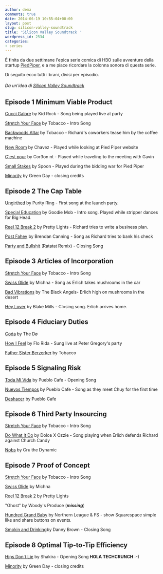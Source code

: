 ```yaml
---
author: dema
comments: true
date: 2014-06-19 10:55:04+00:00
layout: post
slug: silicon-valley-soundtrack
title: 'Silicon Valley Soundtrack '
wordpress_id: 2534
categories:
- series
---
```


È finita da due settimane l'epica serie comica di HBO sulle avventure della startup [PiedPiper](http://www.piedpiper.com/), e a me piace ricordare la colonna sonora di questa serie.

Di seguito ecco tutti i brani, divisi per episodio.



###### Da un'idea di [Silicon Valley Soundtrack](http://www.siliconvalleysoundtrack.com/)





## Episode 1 Minimum Viable Product



[Cucci Galore](https://www.youtube.com/watch?v=J6kA_IdoM8E&feature=kp) by Kid Rock - Song being played live at party

[Stretch Your Face](https://www.youtube.com/watch?v=GgcHlZsOgQo) by Tobacco - Intro Song

[Backwoods Altar](https://www.youtube.com/watch?v=0mFyC0ZrTPc) by Tobacco - Richard's coworkers tease him by the coffee machine

[New Room](https://www.youtube.com/watch?v=epSC-qQAPUk) by Chavez - Played while looking at Pied Piper website

[C'est pour](https://play.spotify.com/track/69SjK5PsA49qcofYCqPZNh) by Cor3on nt - Played while traveling to the meeting with Gavin

[Small Stakes](https://www.youtube.com/watch?v=tsHlKYElKX0)
by Spoon - Played during the bidding war for Pied Piper

[Minority](https://www.youtube.com/watch?v=cDBlqu6KF4k) by Green Day - closing credits



## Episode 2 The Cap Table



[Ungirthed](https://www.youtube.com/watch?v=u8SOkbRtwsQ) by Purity Ring - First song at the launch party.

[Special Education](https://www.youtube.com/watch?v=rOXtxlGxu5o) by Goodie Mob - Intro song. Played while stripper dances for Big Head.

[Reel 12 Break 2](https://www.youtube.com/watch?v=BkYb1os-Jw8) by Pretty Lights - Richard tries to write a business plan.

[Post Fahey](https://www.youtube.com/watch?v=LPYHI-xpfO0) by Brendan Canning - Song as Richard tries to bank his check

[Party and Bullshit](https://www.youtube.com/watch?v=XK0jjiZ0qKg) (Ratatat Remix) - Closing Song



## Episode 3 Articles of Incorporation



[Stretch Your Face](https://www.youtube.com/watch?v=GgcHlZsOgQo) by Tobacco - Intro Song

[Swiss Glide](https://www.youtube.com/watch?v=C5ss2mPH2Cw) by Michna - Song as Erlich takes mushrooms in the car

[Bad Vibrations](https://www.youtube.com/watch?v=3jV6TnBC2nk) by The Black Angels- Erlich high on mushrooms in the desert

[Hey Lover](https://www.youtube.com/watch?v=RpfudOZ_pjU) by Blake Mills - Closing song.  Erlich arrives home.



## Episode 4 Fiduciary Duties



[Coda](https://www.youtube.com/watch?v=4aElvfGjEzQ) by The Dø

[How I Feel](https://www.youtube.com/watch?v=6BMqNWTlNPQ) by Flo Rida - Sung live at Peter Gregory's party

[Father Sister Berzerker](https://www.youtube.com/watch?v=l3JbE7-q324) by Tobacco



## Episode 5 Signaling Risk



[Toda Mi Vida](https://www.youtube.com/watch?v=LO-K6yN4hEQ) by Pueblo Cafe - Opening Song

[Nuevos Tiempos](https://www.youtube.com/watch?v=_nG1V773LVM) by Pueblo Cafe -  Song as they meet Chuy for the first time

[Deshacer](http://www.deezer.com/track/12087340) by Pueblo Cafe



## Episode 6 Third Party Insourcing



[Stretch Your Face](https://www.youtube.com/watch?v=GgcHlZsOgQo) by Tobacco - Intro Song

[Do What It Do](https://www.youtube.com/watch?v=CUauJppg0yg) by Dolce X Ozzie - Song playing when Erlich defends Richard against Church Candy

[Nobs](https://www.youtube.com/watch?v=aMDV7p1N9B8) by Cru the Dynamic



## Episode 7 Proof of Concept



[Stretch Your Face](https://www.youtube.com/watch?v=GgcHlZsOgQo) by Tobacco - Intro Song

[Swiss Glide](https://www.youtube.com/watch?v=C5ss2mPH2Cw) by Michna

[Reel 12 Break 2](https://www.youtube.com/watch?v=BkYb1os-Jw8) by Pretty Lights

"Ghost" by Woody's Produce (**_missing_**)

[Hundred Grand Baby](https://play.spotify.com/album/2zThB0eBxM4es0yPcl0w18) by Northern League & FS - show Squarespace simple like and share buttons on events.

[Smokin and Drinking](https://www.youtube.com/watch?v=q0rYiIiJusQ)by Danny Brown - Closing Song



## Episode 8 Optimal Tip-to-Tip Efficiency



[Hips Don't Lie](https://www.youtube.com/watch?v=DUT5rEU6pqM) by Shakira - Opening Song **HOLA TECHCRUNCH** :-)

[Minority](https://www.youtube.com/watch?v=cDBlqu6KF4k) by Green Day - closing credits
